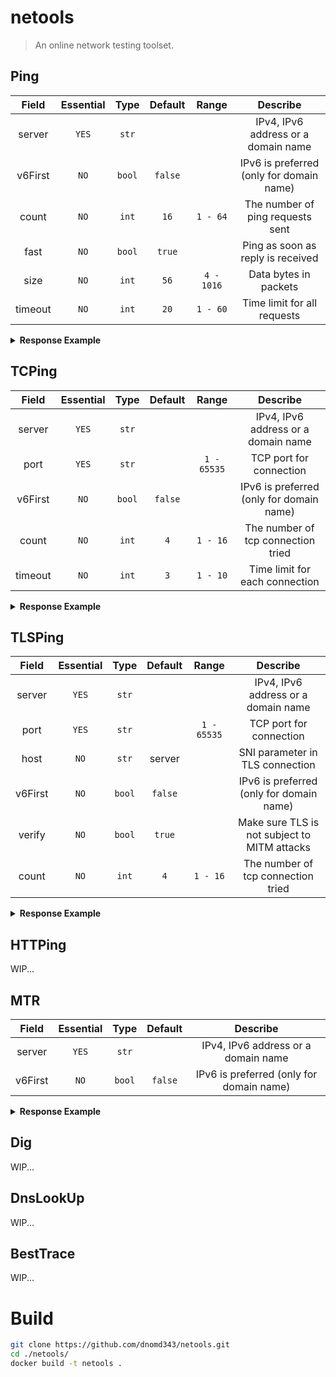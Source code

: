 # netools

> An online network testing toolset.

## Ping

|  Field  | Essential |  Type  | Default |   Range    |                 Describe                 |
|:-------:|:---------:|:------:|:-------:|:----------:|:----------------------------------------:|
| server  |   `YES`   | `str`  |         |            |   IPv4, IPv6 address or a domain name    |
| v6First |   `NO`    | `bool` | `false` |            | IPv6 is preferred (only for domain name) |
|  count  |   `NO`    | `int`  |  `16`   |  `1 - 64`  |     The number of ping requests sent     |
|  fast   |   `NO`    | `bool` | `true`  |            |    Ping as soon as reply is received     |
|  size   |   `NO`    | `int`  |  `56`   | `4 - 1016` |          Data bytes in packets           |
| timeout |   `NO`    | `int`  |  `20`   |  `1 - 60`  |       Time limit for all requests        |

<details>

<summary><b>Response Example</b></summary>

<br/>

The target server is normal

```json
{
  "success": true,
  "ip": "220.181.38.148",
  "alive": true,
  "ttl": 49,
  "statistics": {
    "count": 16,
    "reply": 16,
    "rate": "100.0%",
    "avg": "38.345",
    "min": "38.281",
    "max": "38.417",
    "sd": "0.029"
  }
}
```

The target server is offline

```json
{
  "success": true,
  "ip": "255.255.255.255",
  "alive": false
}
```

Invalid request or error in netools service

```json
{
  "success": false,
  "message": "..."
}
```

</details>

## TCPing

|  Field  | Essential |  Type  | Default |    Range    |                 Describe                 |
|:-------:|:---------:|:------:|:-------:|:-----------:|:----------------------------------------:|
| server  |   `YES`   | `str`  |         |             |   IPv4, IPv6 address or a domain name    |
|  port   |   `YES`   | `str`  |         | `1 - 65535` |         TCP port for connection          |
| v6First |   `NO`    | `bool` | `false` |             | IPv6 is preferred (only for domain name) |
|  count  |   `NO`    | `int`  |   `4`   |  `1 - 16`   |    The number of tcp connection tried    |
| timeout |   `NO`    | `int`  |   `3`   |  `1 - 10`   |      Time limit for each connection      |

<details>

<summary><b>Response Example</b></summary>

<br/>

The tcp port of target server is open

```json
{
  "success": true,
  "ip": "8.210.148.24",
  "port": 80,
  "alive": true,
  "statistics": {
    "count": 4,
    "reply": 4,
    "rate": "100.0%",
    "avg": "3.208",
    "min": "2.597",
    "max": "3.462",
    "sd": "0.358"
  }
}
```

The target server is offline or the port is not open

```json
{
  "success": true,
  "ip": "8.210.148.24",
  "port": 8888,
  "alive": false
}
```

Invalid request or error in netools service

```json
{
  "success": false,
  "message": "..."
}
```

</details>

## TLSPing

|  Field  | Essential |  Type  | Default |    Range    |                   Describe                   |
|:-------:|:---------:|:------:|:-------:|:-----------:|:--------------------------------------------:|
| server  |   `YES`   | `str`  |         |             |     IPv4, IPv6 address or a domain name      |
|  port   |   `YES`   | `str`  |         | `1 - 65535` |           TCP port for connection            |
|  host   |   `NO`    | `str`  | server  |             |       SNI parameter in TLS connection        |
| v6First |   `NO`    | `bool` | `false` |             |   IPv6 is preferred (only for domain name)   |
| verify  |   `NO`    | `bool` | `true`  |             | Make sure TLS is not subject to MITM attacks |
|  count  |   `NO`    | `int`  |   `4`   |  `1 - 16`   |      The number of tcp connection tried      |

<details>

<summary><b>Response Example</b></summary>

<br/>

The TLS connection of target server and port is normal

```json
{
  "success": true,
  "ip": "8.210.148.24",
  "port": 443,
  "host": "ip.343.re",
  "alive": true,
  "statistics": {
    "count": 4,
    "avg": "51.763",
    "min": "36.902",
    "max": "66.559",
    "sd": "11.043"
  }
}
```

Failed to establish TLS connection

```json
{
  "success": true,
  "ip": "8.210.148.24",
  "port": 443,
  "host": "dns.343.re",
  "alive": false
}
```

Invalid request or error in netools service

```json
{
  "success": false,
  "message": "..."
}
```

</details>

## HTTPing

WIP...

## MTR

|  Field  | Essential |  Type  | Default |                 Describe                 |
|:-------:|:---------:|:------:|:-------:|:----------------------------------------:|
| server  |   `YES`   | `str`  |         |   IPv4, IPv6 address or a domain name    |
| v6First |   `NO`    | `bool` | `false` | IPv6 is preferred (only for domain name) |

<details>

<summary><b>Response Example</b></summary>

<br/>

The MTR ICMP check of target server is normal

```json
{
  "success": true,
  "ip": "220.181.38.148",
  "result": [
    {
      "count": 1,
      "host": "172.18.0.1",
      "Loss%": 0,
      "Snt": 10,
      "Last": 0.041,
      "Avg": 0.04,
      "Best": 0.034,
      "Wrst": 0.052,
      "StDev": 0.005
    },
    {
      "count": 2,
      "host": "???",
      "Loss%": 100,
      "Snt": 10,
      "Last": 0,
      "Avg": 0,
      "Best": 0,
      "Wrst": 0,
      "StDev": 0
    },
    {
      "count": 3,
      "host": "11.73.0.153",
      "Loss%": 70,
      "Snt": 10,
      "Last": 1.298,
      "Avg": 1.354,
      "Best": 1.298,
      "Wrst": 1.468,
      "StDev": 0.098
    },
    {
      "count": 4,
      "host": "10.36.51.185",
      "Loss%": 10,
      "Snt": 10,
      "Last": 1.281,
      "Avg": 1.418,
      "Best": 1.221,
      "Wrst": 2.557,
      "StDev": 0.429
    },
    {
      "count": 5,
      "host": "10.54.154.178",
      "Loss%": 0,
      "Snt": 10,
      "Last": 1.309,
      "Avg": 1.313,
      "Best": 1.093,
      "Wrst": 2.028,
      "StDev": 0.289
    },
    {
      "count": 6,
      "host": "47.246.115.102",
      "Loss%": 0,
      "Snt": 10,
      "Last": 2.044,
      "Avg": 2.064,
      "Best": 1.987,
      "Wrst": 2.166,
      "StDev": 0.053
    },
    {
      "count": 7,
      "host": "47.246.113.249",
      "Loss%": 0,
      "Snt": 10,
      "Last": 2.004,
      "Avg": 2.384,
      "Best": 1.86,
      "Wrst": 6.532,
      "StDev": 1.457
    },
    {
      "count": 8,
      "host": "61.14.203.61",
      "Loss%": 0,
      "Snt": 10,
      "Last": 2.887,
      "Avg": 2.883,
      "Best": 2.834,
      "Wrst": 3.027,
      "StDev": 0.056
    },
    {
      "count": 9,
      "host": "203.160.84.121",
      "Loss%": 0,
      "Snt": 10,
      "Last": 4.273,
      "Avg": 5.834,
      "Best": 2.661,
      "Wrst": 9.611,
      "StDev": 2.429
    },
    {
      "count": 10,
      "host": "43.252.86.141",
      "Loss%": 0,
      "Snt": 10,
      "Last": 3.633,
      "Avg": 5.547,
      "Best": 2.574,
      "Wrst": 8.903,
      "StDev": 2.133
    },
    {
      "count": 11,
      "host": "219.158.10.61",
      "Loss%": 0,
      "Snt": 10,
      "Last": 7.935,
      "Avg": 9.537,
      "Best": 6.324,
      "Wrst": 13.251,
      "StDev": 2.433
    },
    {
      "count": 12,
      "host": "219.158.97.30",
      "Loss%": 0,
      "Snt": 10,
      "Last": 10.686,
      "Avg": 11.088,
      "Best": 7.614,
      "Wrst": 13.93,
      "StDev": 2.202
    },
    {
      "count": 13,
      "host": "219.158.8.113",
      "Loss%": 0,
      "Snt": 10,
      "Last": 11.24,
      "Avg": 11.022,
      "Best": 7.926,
      "Wrst": 14.239,
      "StDev": 2.177
    },
    {
      "count": 14,
      "host": "219.158.112.45",
      "Loss%": 70,
      "Snt": 10,
      "Last": 42.416,
      "Avg": 42.206,
      "Best": 42.095,
      "Wrst": 42.416,
      "StDev": 0.181
    },
    {
      "count": 15,
      "host": "219.158.5.138",
      "Loss%": 0,
      "Snt": 10,
      "Last": 42.799,
      "Avg": 46.692,
      "Best": 42.799,
      "Wrst": 50.285,
      "StDev": 2.593
    },
    {
      "count": 16,
      "host": "219.158.44.122",
      "Loss%": 70,
      "Snt": 10,
      "Last": 45.361,
      "Avg": 45.373,
      "Best": 45.361,
      "Wrst": 45.383,
      "StDev": 0.01
    },
    {
      "count": 17,
      "host": "202.97.17.113",
      "Loss%": 40,
      "Snt": 10,
      "Last": 42.777,
      "Avg": 41.829,
      "Best": 41.583,
      "Wrst": 42.777,
      "StDev": 0.467
    },
    {
      "count": 18,
      "host": "36.110.245.182",
      "Loss%": 90,
      "Snt": 10,
      "Last": 43.331,
      "Avg": 43.331,
      "Best": 43.331,
      "Wrst": 43.331,
      "StDev": 0
    },
    {
      "count": 19,
      "host": "36.110.251.74",
      "Loss%": 90,
      "Snt": 10,
      "Last": 41.735,
      "Avg": 41.735,
      "Best": 41.735,
      "Wrst": 41.735,
      "StDev": 0
    },
    {
      "count": 20,
      "host": "220.181.16.62",
      "Loss%": 10,
      "Snt": 10,
      "Last": 50.778,
      "Avg": 51.816,
      "Best": 50.677,
      "Wrst": 54.84,
      "StDev": 1.608
    },
    {
      "count": 21,
      "host": "106.38.244.146",
      "Loss%": 0,
      "Snt": 10,
      "Last": 46.118,
      "Avg": 46.064,
      "Best": 46.028,
      "Wrst": 46.118,
      "StDev": 0.028
    },
    {
      "count": 22,
      "host": "???",
      "Loss%": 100,
      "Snt": 10,
      "Last": 0,
      "Avg": 0,
      "Best": 0,
      "Wrst": 0,
      "StDev": 0
    },
    {
      "count": 23,
      "host": "???",
      "Loss%": 100,
      "Snt": 10,
      "Last": 0,
      "Avg": 0,
      "Best": 0,
      "Wrst": 0,
      "StDev": 0
    },
    {
      "count": 24,
      "host": "???",
      "Loss%": 100,
      "Snt": 10,
      "Last": 0,
      "Avg": 0,
      "Best": 0,
      "Wrst": 0,
      "StDev": 0
    },
    {
      "count": 25,
      "host": "220.181.38.148",
      "Loss%": 0,
      "Snt": 10,
      "Last": 45.766,
      "Avg": 45.773,
      "Best": 45.743,
      "Wrst": 45.796,
      "StDev": 0.015
    }
  ]
}
```

Invalid request or error in netools service

```json
{
  "success": false,
  "message": "..."
}
```

</details>

## Dig

WIP...

## DnsLookUp

WIP...

## BestTrace

WIP...

# Build

```bash
git clone https://github.com/dnomd343/netools.git
cd ./netools/
docker build -t netools .
```
